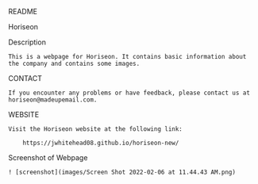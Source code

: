README

Horiseon 

Description 
    
    This is a webpage for Horiseon. It contains basic information about the company and contains some images. 

CONTACT

    If you encounter any problems or have feedback, please contact us at horiseon@madeupemail.com. 

WEBSITE

    Visit the Horiseon website at the following link:

        https://jwhitehead08.github.io/horiseon-new/

Screenshot of Webpage

    ! [screenshot](images/Screen Shot 2022-02-06 at 11.44.43 AM.png)
